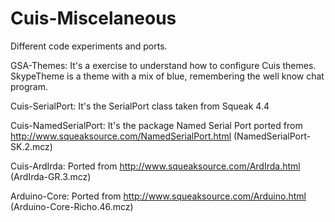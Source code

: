 Cuis-Miscelaneous
=================

Different code experiments and ports.

GSA-Themes: It's a exercise to understand how to configure Cuis themes. SkypeTheme is a theme with a mix of
blue, remembering the well know chat program.

Cuis-SerialPort: It's the SerialPort class taken from Squeak 4.4

Cuis-NamedSerialPort: It's the package Named Serial Port ported from http://www.squeaksource.com/NamedSerialPort.html (NamedSerialPort-SK.2.mcz)

Cuis-ArdIrda: Ported from http://www.squeaksource.com/ArdIrda.html (ArdIrda-GR.3.mcz)

Arduino-Core: Ported from http://www.squeaksource.com/Arduino.html (Arduino-Core-Richo.46.mcz)
